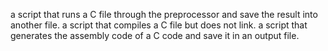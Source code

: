 a script that runs a C file through the preprocessor and save the result into another file.
 a script that compiles a C file but does not link.
 a script that generates the assembly code of a C code and save it in an output file.
